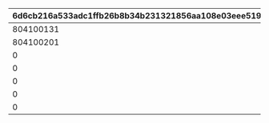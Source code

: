 |6d6cb216a533adc1ffb26b8b34b231321856aa108e03eee519f2ede6cf36516e|cc591294d5a44fa4c4d4000bd459f880490426810d6794c174a3e3cb53cf8a38|5a06f5cfb5a8149a50637f1183d0d01c70e59fd37e0eaf855761e5e3ced65ec9|abc9958198c9bd0416d09fd566d425cf638d4756b94c34a6916f2b99f6bd8b68|41f09515b0eccacd9be24ff59a72609ad8de5fdfcf819437aa0f7cc5f349c24d|626bddb49118f0f200e65c3484d9fb1e0235980004d0c3254192e66408c35ea6|27f8d4eeae72da07e670e10dba09ac0cccf7ca6511c2d95f89f521ba0265325d|9024715731d39340a4151710900859de7d05b128595b3e1a9903afc1877931cf|
| --- | --- | --- | --- | --- | --- | --- | --- |
|804100131|0|0|804100121|804100101|804100111|0|0|
|804100201|0|0|804100211|804100201|804100221|0|0|
|0|0|0|0|804100301|804100301|0|0|
|0|0|0|0|804100401|804100401|0|0|
|0|0|0|0|804100402|804100402|0|0|
|0|0|0|0|804100501|804100501|0|0|
|0|0|500201|0|804100502|804100502|804100601|0|